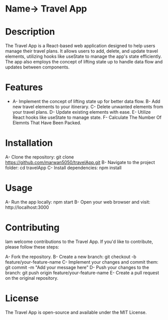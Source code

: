 # Name-> Travel App

# Description

The Travel App is a React-based web application designed to help users manage their travel plans. It allows users to add, delete, and update travel elements, utilizing hooks like useState to manage the app's state efficiently. The app also employs the concept of lifting state up to handle data flow and updates between components.


# Features

- A- Implement the concept of lifting state up for better data flow.
B- Add new travel elements to your itinerary.
C- Delete unwanted elements from your travel plans.
D- Update existing elements with ease.
E- Utilize React hooks like useState to manage state.
F- Calculate The Number Of Elemnts That Have Been Packed.


# Installation

A- Clone the repository: git clone https://github.com/marwan5050/travelApp.git
B- Navigate to the project folder: cd travelApp
C- Install dependencies: npm install


# Usage

A- Run the app locally: npm start
B- Open your web browser and visit: http://localhost:3000


# Contributing
Iam welcome contributions to the Travel App. If you'd like to contribute, please follow these steps:

A- Fork the repository.
B- Create a new branch: git checkout -b feature/your-feature-name
C- Implement your changes and commit them: git commit -m "Add your message here"
D- Push your changes to the branch: git push origin feature/your-feature-name
E- Create a pull request on the original repository.


# License
The Travel App is open-source and available under the MIT License.







